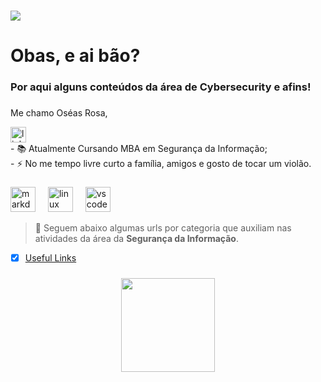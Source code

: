 ###
<div align="left">
<img src="https://visitor-badge.laobi.icu/badge?page_id=oseasfr.oseasfr&"  />
</div>

###

<h1 align="left">Obas, e ai bão?</h1>

###

<h3 align="left">Por aqui alguns conteúdos da área de Cybersecurity e afins!</h3>

###

<p align="left">Me chamo Oséas Rosa,
<div align="left">
  <a href="https://www.linkedin.com/in/oseasfr/" target="_blank">
    <img src="https://img.shields.io/static/v1?message=LinkedIn&logo=linkedin&label=&color=0077B5&logoColor=white&labelColor=&style=for-the-badge" height="25" alt="linkedin logo"  />
  </a>
</div>  
  - 📚 Atualmente Cursando MBA em Segurança da Informação;<br>
  - ⚡ No me tempo livre curto a família, amigos e gosto de tocar um violão.</p>

###

<div align="left">
  <img src="https://cdn.jsdelivr.net/gh/devicons/devicon/icons/markdown/markdown-original.svg" height="40" alt="markdown logo"  />
  <img width="12" />
  <img src="https://cdn.jsdelivr.net/gh/devicons/devicon/icons/linux/linux-original.svg" height="40" alt="linux logo"  />
  <img width="12" />
  <img src="https://cdn.jsdelivr.net/gh/devicons/devicon/icons/vscode/vscode-original.svg" height="40" alt="vscode logo"  />
</div>

> :beginner: Seguem abaixo algumas urls por categoria que auxiliam nas atividades da área da **Segurança da Informação**.

- [x] [Useful Links](https://github.com/oseasfr/cyber/wiki/Useful-Links) 

###

<div align="center">
  <img height="150" src="https://github.com/jglovier/gifs/raw/gh-pages/hacking/typity-type.gif?raw=true"  />
</div>
<h3 align="left"></h3>
